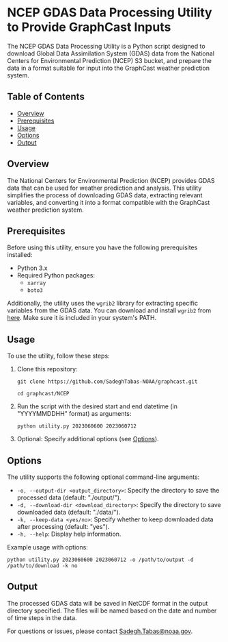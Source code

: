 # NCEP GDAS Data Processing Utility to Provide GraphCast Inputs

The NCEP GDAS Data Processing Utility is a Python script designed to download Global Data Assimilation System (GDAS) data from the National Centers for Environmental Prediction (NCEP) S3 bucket, and prepare the data in a format suitable for input into the GraphCast weather prediction system.

## Table of Contents
- [Overview](#overview)
- [Prerequisites](#prerequisites)
- [Usage](#usage)
- [Options](#options)
- [Output](#output)

## Overview

The National Centers for Environmental Prediction (NCEP) provides GDAS data that can be used for weather prediction and analysis. This utility simplifies the process of downloading GDAS data, extracting relevant variables, and converting it into a format compatible with the GraphCast weather prediction system.

## Prerequisites

Before using this utility, ensure you have the following prerequisites installed:
- Python 3.x
- Required Python packages:
  - `xarray`
  - `boto3`

Additionally, the utility uses the `wgrib2` library for extracting specific variables from the GDAS data. You can download and install `wgrib2` from [here](http://www.cpc.ncep.noaa.gov/products/wesley/wgrib2/). Make sure it is included in your system's PATH.

## Usage

To use the utility, follow these steps:

1. Clone this repository:
   
   `git clone https://github.com/SadeghTabas-NOAA/graphcast.git`
   
   `cd graphcast/NCEP`

3. Run the script with the desired start and end datetime (in "YYYYMMDDHH" format) as arguments:

   `python utility.py 2023060600 2023060712`


3. Optional: Specify additional options (see [Options](#options)).

## Options

The utility supports the following optional command-line arguments:

- `-o, --output-dir <output_directory>`: Specify the directory to save the processed data (default: "./output/").
- `-d, --download-dir <download_directory>`: Specify the directory to save downloaded data (default: "./data/").
- `-k, --keep-data <yes/no>`: Specify whether to keep downloaded data after processing (default: "yes").
- `-h, --help`: Display help information.

Example usage with options:

   `python utility.py 2023060600 2023060712 -o /path/to/output -d /path/to/download -k no`


## Output

The processed GDAS data will be saved in NetCDF format in the output directory specified. The files will be named based on the date and number of time steps in the data.



For questions or issues, please contact [Sadegh.Tabas@noaa.gov](mailto:Sadegh.Tabas@noaa.gov).

